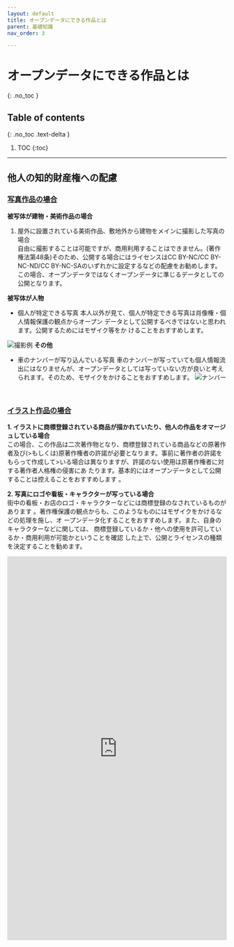 ```yaml
---
layout: default
title: オープンデータにできる作品とは
parent: 基礎知識
nav_order: 3

---
```

# オープンデータにできる作品とは
{: .no_toc }

## Table of contents
{: .no_toc .text-delta }

1. TOC
{:toc}
---

## 他人の知的財産権への配慮

### <u>写真作品の場合</u>
**被写体が建物・美術作品の場合**
1. 屋外に設置されている美術作品、敷地外から建物をメインに撮影した写真の場合  
自由に撮影することは可能ですが、商用利用することはできません。(著作権法第48条)そのため、公開する場合にはライセンスはCC BY-NC/CC BY-NC-ND/CC BY-NC-SAのいずれかに設定するなどの配慮をお勧めします。この場合、オープンデータではなくオープンデータに準じるデータとしての公開となります。

**被写体が人物**

-  個人が特定できる写真
  本人以外が見て、個人が特定できる写真は肖像権・個人情報保護の観点からオープン
データとして公開するべきではないと思われます。公開するためにはモザイク等をか
けることをおすすめします。
  
 ![撮影例]({{site.baseurl}}/picture/trademark.jpg)
 **その他**
 - 車のナンバーが写り込んでいる写真
 車のナンバーが写っていても個人情報流出にはなりませんが、オープンデータとしては写っていない方が良いと考えられます。そのため、モザイクをかけることをおすすめします。
 ![ナンバー]({{site.baseurl}}/picture/car.jpg)
 
  
  <br>
  
### <u>イラスト作品の場合</u>

**1. イラストに商標登録されている商品が描かれていたり、他人の作品をオマージュしている場合**  
この場合、この作品は二次著作物となり、商標登録されている商品などの原著作者及び(>もしくは)原著作権者の許諾が必要となります。事前に著作者の許諾をもらって作成して>いる場合は異なりますが、許諾のない使用は原著作権者に対する著作者人格権の侵害にあ
たります。基本的にはオープンデータとして公開することは控えることをおすすめします
。

**2. 写真にロゴや看板・キャラクターが写っている場合**  
街中の看板・お店のロゴ・キャラクターなどには商標登録のなされているものがあります
。著作権保護の観点からも、このようなものにはモザイクをかけるなどの処理を施し、オ
ープンデータ化することをおすすめします。また、自身のキャラクターなどに関しては、
商標登録しているか・他への使用を許可しているか・商用利用が可能かということを確認
した上で、公開とライセンスの種類を決定することを勧めます。

<iframe src="https://docs.google.com/forms/d/e/1FAIpQLScUmpehLiHwr__LR1A77bZc4ifacTcu9yrykNwELhi4NmN7lQ/viewform?embedded=true" width="100%" height="881" frameborder="0" marginheight="0" marginwidth="0">読み込んでいます…</iframe>
